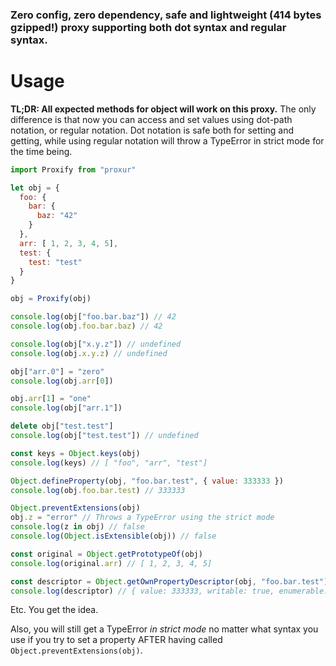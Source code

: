 ### Zero config, zero dependency, safe and lightweight (414 bytes gzipped!) proxy supporting both dot syntax and regular syntax.

# Usage

**TL;DR: All expected methods for object will work on this proxy.**
The only difference is that now you can access and set values using dot-path notation, or regular notation. Dot notation is safe both for setting and getting, while using regular notation will throw a TypeError in strict mode for the time being.

```js
import Proxify from "proxur"

let obj = {
  foo: {
    bar: {
      baz: "42"
    }
  },
  arr: [ 1, 2, 3, 4, 5],
  test: {
    test: "test"
  }
}

obj = Proxify(obj)

console.log(obj["foo.bar.baz"]) // 42
console.log(obj.foo.bar.baz) // 42

console.log(obj["x.y.z"]) // undefined
console.log(obj.x.y.z) // undefined

obj["arr.0"] = "zero"
console.log(obj.arr[0])

obj.arr[1] = "one"
console.log(obj["arr.1"])

delete obj["test.test"]
console.log(obj["test.test"]) // undefined

const keys = Object.keys(obj)
console.log(keys) // [ "foo", "arr", "test"]

Object.defineProperty(obj, "foo.bar.test", { value: 333333 })
console.log(obj.foo.bar.test) // 333333

Object.preventExtensions(obj)
obj.z = "error" // Throws a TypeError using the strict mode
console.log(z in obj) // false
console.log(Object.isExtensible(obj)) // false

const original = Object.getPrototypeOf(obj)
console.log(original.arr) // [ 1, 2, 3, 4, 5]

const descriptor = Object.getOwnPropertyDescriptor(obj, "foo.bar.test")
console.log(descriptor) // { value: 333333, writable: true, enumerable: true, configurable: true }
```

Etc. You get the idea.

Also, you will still get a TypeError *in strict mode* no matter what syntax you use if you try to set a property AFTER having called `Object.preventExtensions(obj)`.